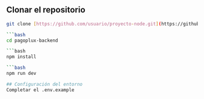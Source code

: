## Clonar el repositorio

```bash
git clone [https://github.com/usuario/proyecto-node.git](https://github.com/joao034/pagoplux-backend.git)

```bash
cd pagoplux-backend

```bash
npm install

```bash
npm run dev

## Configuración del entorno
Completar el .env.example

